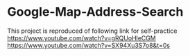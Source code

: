 # Google-Map-Address-Search

This project is reproduced of following link for self-practice
https://www.youtube.com/watch?v=gRQUoHleCGM
https://www.youtube.com/watch?v=SX94Xu3S7o8&t=0s
